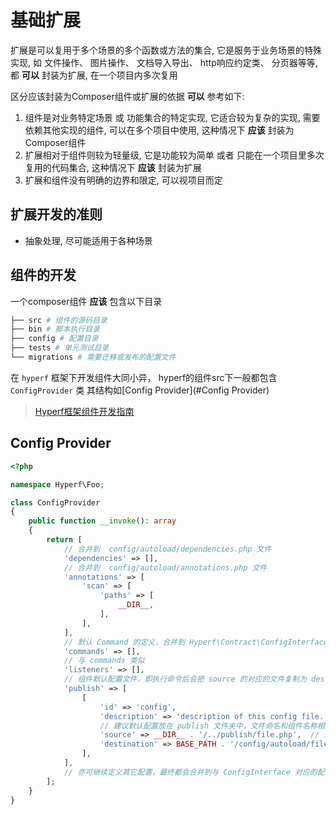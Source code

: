 # 基础扩展

扩展是可以复用于多个场景的多个函数或方法的集合, 它是服务于业务场景的特殊实现, 如 文件操作、 图片操作、 文档导入导出、 http响应约定类、 分页器等等, 都 **可以** 封装为扩展, 在一个项目内多次复用

区分应该封装为Composer组件或扩展的依据 **可以** 参考如下:

1.   组件是对业务特定场景 或 功能集合的特定实现, 它适合较为复杂的实现, 需要依赖其他实现的组件, 可以在多个项目中使用, 这种情况下 **应该** 封装为Composer组件
2.   扩展相对于组件则较为轻量级, 它是功能较为简单 或者 只能在一个项目里多次复用的代码集合, 这种情况下 **应该** 封装为扩展
3.   扩展和组件没有明确的边界和限定, 可以视项目而定

## 扩展开发的准则

- 抽象处理, 尽可能适用于各种场景

## 组件的开发
一个composer组件 **应该** 包含以下目录
```php
├── src # 组件的源码目录
├── bin # 脚本执行目录
├── config # 配置目录
├── tests # 单元测试目录
└── migrations # 需要迁移或发布的配置文件
```
在 `hyperf` 框架下开发组件大同小异， hyperf的组件src下一般都包含`ConfigProvider` 类 其结构如[Config Provider](#Config Provider)

> [Hyperf框架组件开发指南](https://hyperf.wiki/2.2/#/zh-cn/component-guide/intro)

## Config Provider

```php
<?php

namespace Hyperf\Foo;

class ConfigProvider
{
    public function __invoke(): array
    {
        return [
            // 合并到  config/autoload/dependencies.php 文件
            'dependencies' => [],
            // 合并到  config/autoload/annotations.php 文件
            'annotations' => [
                'scan' => [
                    'paths' => [
                        __DIR__,
                    ],
                ],
            ],
            // 默认 Command 的定义，合并到 Hyperf\Contract\ConfigInterface 内，换个方式理解也就是与 config/autoload/commands.php 对应
            'commands' => [],
            // 与 commands 类似
            'listeners' => [],
            // 组件默认配置文件，即执行命令后会把 source 的对应的文件复制为 destination 对应的的文件
            'publish' => [
                [
                    'id' => 'config',
                    'description' => 'description of this config file.', // 描述
                    // 建议默认配置放在 publish 文件夹中，文件命名和组件名称相同
                    'source' => __DIR__ . '/../publish/file.php',  // 对应的配置文件路径
                    'destination' => BASE_PATH . '/config/autoload/file.php', // 复制为这个路径下的该文件
                ],
            ],
            // 亦可继续定义其它配置，最终都会合并到与 ConfigInterface 对应的配置储存器中
        ];
    }
}
```
